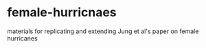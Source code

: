 # female-hurricnaes
materials for replicating and extending Jung et al's paper on female hurricanes
